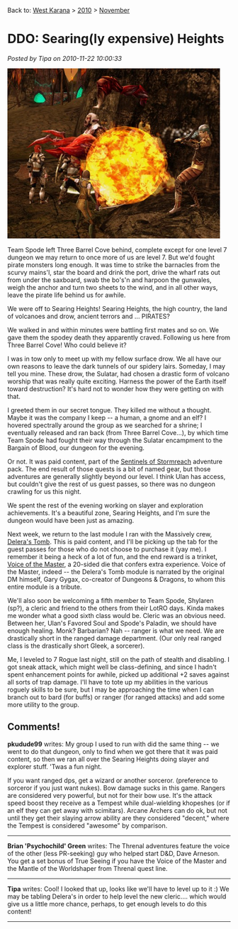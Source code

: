 Back to: [West Karana](/posts/westkarana.md) > [2010](/posts/2010/westkarana.md) > [November](./westkarana.md)
# DDO: Searing(ly expensive) Heights

*Posted by Tipa on 2010-11-22 10:00:33*

[![](../../../uploads/2010/11/dndclient-2010-11-21-22-54-21-20-480x384.jpg "Why did it have to be drachnids?")](../../../uploads/2010/11/dndclient-2010-11-21-22-54-21-20.jpg)

Team Spode left Three Barrel Cove behind, complete except for one level 7 dungeon we may return to once more of us are level 7. But we'd fought pirate monsters long enough. It was time to strike the barnacles from the scurvy mains'l, star the board and drink the port, drive the wharf rats out from under the saxboard, swab the bo's'n and harpoon the gunwales, weigh the anchor and turn two sheets to the wind, and in all other ways, leave the pirate life behind us for awhile.

We were off to Searing Heights! Searing Heights, the high country, the land of volcanoes and drow, ancient terrors and ... PIRATES?

We walked in and within minutes were battling first mates and so on. We gave them the spodey death they apparently craved. Following us here from Three Barrel Cove! Who could believe it?

I was in tow only to meet up with my fellow surface drow. We all have our own reasons to leave the dark tunnels of our spidery lairs. Someday, I may tell you mine. These drow, the Sulatar, had chosen a drastic form of volcano worship that was really quite exciting. Harness the power of the Earth itself toward destruction? It's hard not to wonder how they were getting on with that.

I greeted them in our secret tongue. They killed me without a thought. Maybe it was the company I keep -- a human, a gnome and an elf? I hovered spectrally around the group as we searched for a shrine; I eventually released and ran back (from Three Barrel Cove...), by which time Team Spode had fought their way through the Sulatar encampment to the Bargain of Blood, our dungeon for the evening.

Or not. It was paid content, part of the [Sentinels of Stormreach](http://ddowiki.com/page/Sentinels) adventure pack. The end result of those quests is a bit of named gear, but those adventures are generally slightly beyond our level. I think Ulan has access, but couldn't give the rest of us guest passes, so there was no dungeon crawling for us this night.

We spent the rest of the evening working on slayer and exploration achievements. It's a beautiful zone, Searing Heights, and I'm sure the dungeon would have been just as amazing.

Next week, we return to the last module I ran with the Massively crew, [Delera's Tomb](http://ddowiki.com/page/Delera's_Tomb). This is paid content, and I'll be picking up the tab for the guest passes for those who do not choose to purchase it (yay me). I remember it being a heck of a lot of fun, and the end reward is a trinket, [Voice of the Master](http://ddowiki.com/page/Voice_of_the_Master), a 20-sided die that confers extra experience. Voice of the Master, indeed -- the Delera's Tomb module is narrated by the original DM himself, Gary Gygax, co-creator of Dungeons & Dragons, to whom this entire module is a tribute.

We'll also soon be welcoming a fifth member to Team Spode, Shylaren (sp?), a cleric and friend to the others from their LotRO days. Kinda makes me wonder what a good sixth class would be. Cleric was an obvious need. Between her, Ulan's Favored Soul and Spode's Paladin, we should have enough healing. Monk? Barbarian? Nah -- ranger is what we need. We are drastically short in the ranged damage department. (Our only real ranged class is the drastically short Gleek, a sorcerer).

Me, I leveled to 7 Rogue last night, still on the path of stealth and disabling. I got sneak attack, which might well be class-defining, and since I hadn't spent enhancement points for awhile, picked up additional +2 saves against all sorts of trap damage. I'll have to tote up my abilities in the various roguely skills to be sure, but I may be approaching the time when I can branch out to bard (for buffs) or ranger (for ranged attacks) and add some more utility to the group.

## Comments!

**pkudude99** writes: My group I used to run with did the same thing -- we went to do that dungeon, only to find when we got there that it was paid content, so then we ran all over the Searing Heights doing slayer and explorer stuff. 'Twas a fun night.

If you want ranged dps, get a wizard or another sorceror. (preference to sorceror if you just want nukes). Bow damage sucks in this game. Rangers are considered very powerful, but not for their bow use. It's the attack speed boost they receive as a Tempest while dual-wielding khopeshes (or if an elf they can get away with scimitars). Arcane Archers can do ok, but not until they get their slaying arrow ability are they considered "decent," where the Tempest is considered "awesome" by comparison.

---

**Brian 'Psychochild' Green** writes: The Threnal adventures feature the voice of the other (less PR-seeking) guy who helped start D&D, Dave Arneson. You get a set bonus of True Seeing if you have the Voice of the Master and the Mantle of the Worldshaper from Threnal quest line.

---

**Tipa** writes: Cool! I looked that up, looks like we'll have to level up to it :) We may be tabling Delera's in order to help level the new cleric.... which would give us a little more chance, perhaps, to get enough levels to do this content!

---

